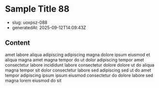 # Sample Title 88

- slug: uoxpsz-088
- generatedAt: 2025-09-12T14:09:43Z

## Content
amet labore aliqua adipiscing adipiscing magna dolore ipsum eiusmod et aliqua magna amet magna tempor do ut dolor adipiscing tempor amet consectetur labore incididunt labore consectetur dolore dolore ut do aliqua magna tempor sit dolor consectetur labore sed adipiscing sed ut do amet tempor adipiscing ipsum ipsum eiusmod consectetur do dolore labore sed magna lorem eiusmod do sit
